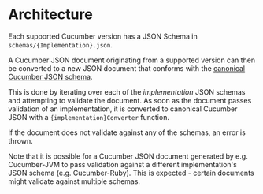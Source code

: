 # Architecture

Each supported Cucumber version has a JSON Schema in `schemas/{Implementation}.json`.

A Cucumber JSON document originating from a supported version can then be converted to a new JSON document that conforms
with the [canonical Cucumber JSON schema](schemas/canonical.json).

This is done by iterating over each of the _implementation_ JSON schemas and attempting to validate the document.
As soon as the document passes validation of an implementation, it is converted to canonical Cucumber JSON with a
`{implementation}Converter` function.

If the document does not validate against any of the schemas, an error is thrown.

Note that it is possible for a Cucumber JSON document generated by e.g. Cucumber-JVM to pass validation against a different
implementation's JSON schema (e.g. Cucumber-Ruby). This is expected - certain documents might validate against multiple schemas.
